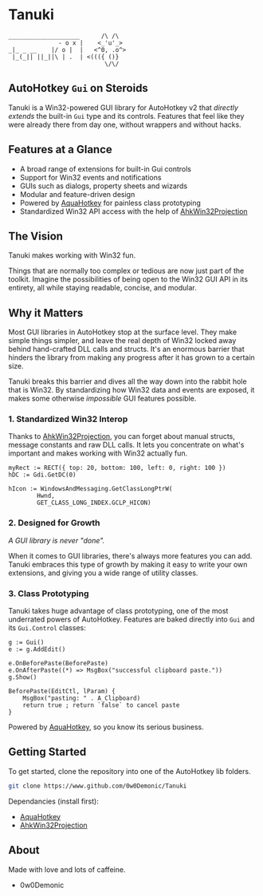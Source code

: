 # Tanuki

```
____________________      /\ /\
              - o x |    <_'u'_>
_|_ _ __    |/ o |  |   <^0, .o^>
 |_(_|| ||_||\ | .  | <((({ ()}
                           \/\/
```

## AutoHotkey `Gui` on Steroids

Tanuki is a Win32-powered GUI library for AutoHotkey v2 that *directly extends*
the built-in `Gui` type and its controls. Features that feel like they were
already there from day one, without wrappers and without hacks.

## Features at a Glance

- A broad range of extensions for built-in Gui controls
- Support for Win32 events and notifications
- GUIs such as dialogs, property sheets and wizards
- Modular and feature-driven design
- Powered by [AquaHotkey](https://www.github.com/0w0Demonic/AquaHotkey) for
  painless class prototyping
- Standardized Win32 API access with the help of
  [AhkWin32Projection](https://www.github.com/holy-tao/AhkWin32Projection)

## The Vision

Tanuki makes working with Win32 fun.

Things that are normally too complex or tedious are now just part of the toolkit.
Imagine the possibilities of being open to the Win32 GUI API in its entirety,
all while staying readable, concise, and modular.

## Why it Matters

Most GUI libraries in AutoHotkey stop at the surface level. They make simple
things simpler, and leave the real depth of Win32 locked away behind
hand-crafted DLL calls and structs. It's an enormous barrier that hinders the
library from making any progress after it has grown to a certain size.

Tanuki breaks this barrier and dives all the way down into the rabbit hole that
is Win32. By standardizing how Win32 data and events are exposed, it makes some
otherwise *impossible* GUI features possible.

### 1. Standardized Win32 Interop

Thanks to [AhkWin32Projection](https://www.githuv.com/holy-tao/AhkWin32Projection),
you can forget about manual structs, message constants and raw DLL calls.
It lets you concentrate on what's important and makes working with Win32
actually fun.

```ahk
myRect := RECT({ top: 20, bottom: 100, left: 0, right: 100 })
hDC := Gdi.GetDC(0)

hIcon := WindowsAndMessaging.GetClassLongPtrW(
        Hwnd,
        GET_CLASS_LONG_INDEX.GCLP_HICON)
```

### 2. Designed for Growth

*A GUI library is never "done".*

When it comes to GUI libraries, there's always more features you can add.
Tanuki embraces this type of growth by making it easy to write your own
extensions, and giving you a wide range of utility classes.

### 3. Class Prototyping

Tanuki takes huge advantage of class prototyping, one of the most underrated
powers of AutoHotkey. Features are baked directly into `Gui` and its
`Gui.Control` classes:

```ahk
g := Gui()
e := g.AddEdit()

e.OnBeforePaste(BeforePaste)
e.OnAfterPaste((*) => MsgBox("successful clipboard paste."))
g.Show()

BeforePaste(EditCtl, lParam) {
    MsgBox("pasting: " . A_Clipboard)
    return true ; return `false` to cancel paste
}
```

Powered by [AquaHotkey](https://www.github.com/0w0Demonic/AquaHotkey), so you
know its serious business.

## Getting Started

To get started, clone the repository into one of the AutoHotkey lib folders.

```sh
git clone https://www.github.com/0w0Demonic/Tanuki
```

Dependancies (install first):

- [AquaHotkey](https://www.github.com/0w0Demonic/AquaHotkey)
- [AhkWin32Projection](https://www.github.com/holy-tao/AhkWin32Projection)

## About

Made with love and lots of caffeine.

- 0w0Demonic

